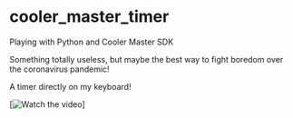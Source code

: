 # cooler_master_timer
Playing with Python and Cooler Master SDK

Something totally useless, but maybe the best way to fight boredom over the coronavirus pandemic!

A timer directly on my keyboard!

[![Watch the video](https://youtu.be/xOp8ePt_YdM)]
